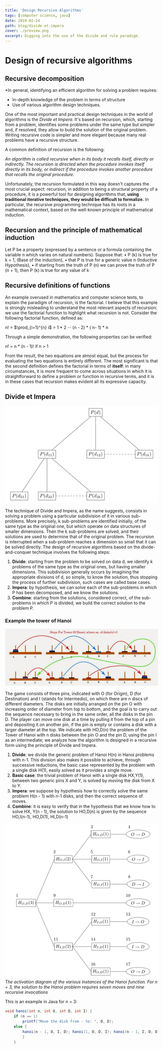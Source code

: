 ```yaml
---
title: 'Design Recursive Algorithms'
tags: [computer science, java]
date: 2019-02-24
path: blog/divide-et-impera
cover: ./preview.png
excerpt: Digging into the use of the divide and rule paradigm.
---
```


# Design of recursive algorithms
## Recursive decomposition

*In general, identifying an efficient algorithm for solving a problem requires:
* In-depth knowledge of the problem in terms of structure
* Use of various algorithm design techniques.

One of the most important and practical design techniques in the world of algorithms is the *Divide et Impera*. It's based on recursion, which, starting from a problem, identifies some problems under the same type but simpler and, if resolved, they allow to build the solution of the original problem.
Writing recursive code is simpler and more elegant because many real problems have a recursive structure.

A common definition of recursion is the following: 

*An algorithm is called recursive when in its body it recalls itself, directly or indirectly. The recursion is directed when the procedure invokes itself directly in its body, or indirect if the procedure invokes another procedure that recalls the original procedure.*

Unfortunately, the recursion formulated in this way doesn't captures the most crucial aspect: recursion, in addition to being a structural property of a procedure, it is a powerful tool for designing algorithms that, **using traditional iterative techniques, they would be difficult to formalize.** In particular, the recursive programming technique has its roots in a mathematical context,  based on the well-known principle of mathematical induction.

## Recursion and the principle of mathematical induction
Let P be a property (expressed by a sentence or a formula containing the variable n which varies on natural numbers). Suppose that:
• P (k) is true for k = 1, (Base of the induction),
• that P is true for a generic value n (Inductive Hypothesis),
• if starting from the truth of P (n) we can prove the truth of P (n + 1), then P (k) is true for any value of k

## Recursive definitions of functions
An example overused in mathematics and computer science texts, to explain the paradigm of recursion, is the factorial. I believe that this example is strongly misleading to understand the most relevant aspects of recursion: we use the factorial function to highlight what recursion is not.
Consider the following factorial function, defined as:

n! = $\prod_{i=1}^{n} i$ = 1 * 2 *···* (n - 2) * ( n- 1) * n

Through a simple demonstration, the following properties can be verified:

n! = n * (n - 1)! if n > 1

From the result, the two equations are almost equal, but the process for evaluating the two equations is entirely different.
The most significant is that the second definition defines the factorial in terms of **itself**: in many circumstances, it is more frequent to come across situations in which it is straightforward to define a problem or function in recursive terms, and it is in these cases that recursion makes evident all its expressive capacity.

## Divide et Impera
![Divide et Impera](./image-1.png)

The technique of Divide and Impera, as the name suggests, consists in solving a problem using a particular subdivision of it in various sub-problems. More precisely, k sub-problems are identified initially, of the same type as the original one, but which operate on data structures of smaller dimensions.
Then the k sub-problems are solved, and their solutions are used to determine that of the original problem. The recursion is interrupted when a sub-problem reaches a dimension so small that it can be solved directly.
The design of recursive algorithms based on the divide-and-conquer technique involves the following steps:
1. **Divide**: starting from the problem to be solved on data d, we identify k problems of the same type as the original ones, but having smaller dimensions. This subdivision generally occurs by imagining the appropriate divisions of d, so simple, to know the solution, thus stopping the process of further subdivision, such cases are called base cases.
2. **Impera**: by hypothesis, we can solve each of the sub-problems in which P has been decomposed, and we know the solutions.
3. **Combine**: starting from the solutions, considered correct, of the sub-problems in which P is divided,  we build the correct solution to the problem P.
### Example the tower of Hanoi
![Tower of Hanoi workflow](./image-2.jpg)

The game consists of three pins, indicated with O (for Origin), D (for Destination) and I (stands for Intermedio), on which there are n discs of different diameters. The disks are initially arranged on the pin O with increasing order of diameter from top to bottom, and the goal is to carry out the sequence necessary to bring in the same order, all the disks in the pin D. The player can move one disk at a time by pulling it from the top of a pin and depositing it on another pin, if the pin is empty or contains a disk with a larger diameter at the top.
We indicate with HO,D(n) the problem of the Tower of Hanoi with n disks between the pin O and the pin D, using the pin I as an intermediate; we analyze how the algorithm is designed in a recursive form using the principle of Divide and Impera.

1. **Divide**: we divide the generic problem of Hanoi H(n) in Hanoi problems with n-1. This division also makes it possible to achieve, through successive reductions, the basic case represented by the problem with a single disk H(1), easily solved as it provides a single move.
2. **Basic case**: the trivial problem of Hanoi with a single disk HX,Y(1), between two generic pins X and Y, is solved by moving the disk from X to Y.
3. **Impera**:  we suppose by hypothesis how to correctly solve the same problem H(n - 1) with n-1 disks, and then the correct sequence of moves.
4. **Combine**: it is easy to verify that in the hypothesis that we know how to solve HX, Y(n - 1), the solution to HO,D(n) is given by the sequence HO,I(n-1), HO,D(1), HI,D(n-1)

![Tower of Hanoi diagram](./image-3.png)
*The activation diagram of the various instances of the Hanoi function. For n = 3, the solution to the Hanoi problem requires seven moves and nine recursive invocations*

This is an example in Java for n = 3:
```java
void hanoi(int n, int O, int D, int I) {
    if (n == 1)
        printf("Move the disk from - to: ", O, D);
    else {
        hanoi(n - 1, O, I, D); hanoi(1, O, D, I); hanoi(n - 1, I, D, O);
        }
    }
```
